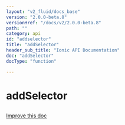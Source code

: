 ```yaml
---
layout: "v2_fluid/docs_base"
version: "2.0.0-beta.8"
versionHref: "/docs/v2/2.0.0-beta.8"
path: ""
category: api
id: "addselector"
title: "addSelector"
header_sub_title: "Ionic API Documentation"
doc: "addSelector"
docType: "function"

---
```










<h1 class="api-title">
<a class="anchor" name="add-selector" href="#add-selector"></a>

addSelector






</h1>

<a class="improve-v2-docs" href="http://github.com/driftyco/ionic/edit/2.0//src/config/bootstrap.ts#L202">
Improve this doc
</a>







<!-- @usage tag -->


<!-- @property tags -->



<!-- instance methods on the class -->


<!-- related link --><!-- end content block -->


<!-- end body block -->

